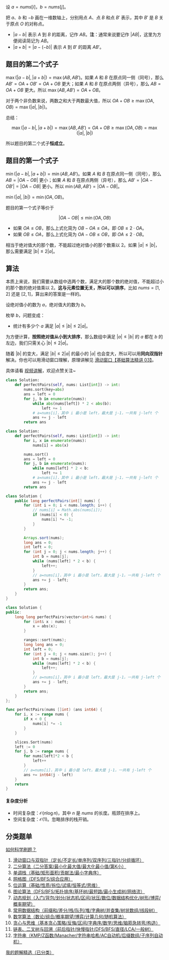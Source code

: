 设 $a=\textit{nums}[i]$，$b=\textit{nums}[j]$。

把 $a$、$b$ 和 $-b$ 画在一维数轴上，分别用点 $A$、点 $B$ 和点 $B'$ 表示，其中 $B'$ 是 $B$ 关于原点 $O$ 的对称点。

- $|a-b|$ 表示 $A$ 到 $B$ 的距离，记作 $AB$。**注**：通常来说要记作 $|AB|$，这里为方便阅读简记为 $AB$。
- $|a+b| = |a - (-b)|$ 表示 $A$ 到 $B'$ 的距离 $AB'$。

## 题目的第二个式子

$\max(|a - b|, |a + b|) = \max(AB, AB')$。如果 $A$ 和 $B$ 在原点同一侧（同号），那么 $AB' = OA+OB'=OA+OB$ 更大；如果 $A$ 和 $B$ 在原点两侧（异号），那么 $AB = OA+OB$ 更大。所以 $\max(AB,AB') = OA + OB$。

对于两个非负数来说，两数之和大于两数最大值，所以 $OA +OB\ge \max(OA,OB) = \max(|a|, |b|)$。

总结：

$$
\max(|a - b|, |a + b|) = \max(AB,AB') = OA + OB \ge \max(OA,OB) = \max(|a|, |b|)
$$

所以题目的第二个式子**恒成立**。

## 题目的第一个式子

$\min(|a - b|, |a + b|) = \min(AB, AB')$。如果 $A$ 和 $B$ 在原点同一侧（同号），那么 $AB = |OA-OB|$ 更小；如果 $A$ 和 $B$ 在原点两侧（异号），那么 $AB' = |OA-OB'| = |OA-OB|$ 更小。所以 $\min(AB,AB') = |OA-OB|$。

$\min(|a|, |b|) = \min(OA,OB)$。

题目的第一个式子等价于

$$
|OA-OB|\le \min(OA,OB)
$$

- 如果 $OA\le OB$，那么上式化简为 $OB - OA \le OA$，即 $OB\le 2\cdot OA$。
- 如果 $OB\le OA$，那么上式化简为 $OA - OB \le OB$，即 $OA\le 2\cdot OB$。

相当于绝对值大的那个数，不能超过绝对值小的那个数乘以 $2$。如果 $|a|\le |b|$，那么需要满足 $|b|\le 2|a|$。

## 算法

本质上来说，我们需要从数组中选两个数，满足大的那个数的绝对值，不能超过小的那个数的绝对值乘以 $2$。**这与元素位置无关，所以可以排序**。比如 $\textit{nums}=[1,2]$ 还是 $[2,1]$，算出来的答案是一样的。

设绝对值小的数为 $a$，绝对值大的数为 $b$。

枚举 $b$，问题变成：

- 统计有多少个 $a$ 满足 $|a|\le |b|\le 2|a|$。

为方便计算，**按照绝对值从小到大排序**，那么数组中满足 $|a|\le |b|$ 的 $a$ 都在 $b$ 的左边，我们只需关心 $|b|\le 2|a|$。

随着 $|b|$ 的变大，满足 $|b|\le 2|a|$ 的最小的 $|a|$ 也会变大，所以可以用**同向双指针**解决。你也可以用滑动窗口理解，原理讲解见 [滑动窗口【基础算法精讲 03】](https://www.bilibili.com/video/BV1hd4y1r7Gq/)。

具体请看 [视频讲解](https://www.bilibili.com/video/BV191YCzjEvc/?t=2m47s)，欢迎点赞关注~

```py [sol-Python3]
class Solution:
    def perfectPairs(self, nums: List[int]) -> int:
        nums.sort(key=abs)
        ans = left = 0
        for j, b in enumerate(nums):
            while abs(nums[left]) * 2 < abs(b):
                left += 1
            # a=nums[i]，其中 i 最小是 left，最大是 j-1，一共有 j-left 个
            ans += j - left
        return ans
```

```py [sol-Python3 写法二]
class Solution:
    def perfectPairs(self, nums: List[int]) -> int:
        for i, x in enumerate(nums):
            nums[i] = abs(x)

        nums.sort()
        ans = left = 0
        for j, b in enumerate(nums):
            while nums[left] * 2 < b:
                left += 1
            # a=nums[i]，其中 i 最小是 left，最大是 j-1，一共有 j-left 个
            ans += j - left
        return ans
```

```java [sol-Java]
class Solution {
    public long perfectPairs(int[] nums) {
        for (int i = 0; i < nums.length; i++) {
            // nums[i] = Math.abs(nums[i]);
            if (nums[i] < 0) {
                nums[i] *= -1;
            }
        }

        Arrays.sort(nums);
        long ans = 0;
        int left = 0;
        for (int j = 0; j < nums.length; j++) {
            int b = nums[j];
            while (nums[left] * 2 < b) {
                left++;
            }
            // a=nums[i]，其中 i 最小是 left，最大是 j-1，一共有 j-left 个
            ans += j - left;
        }
        return ans;
    }
}
```

```cpp [sol-C++]
class Solution {
public:
    long long perfectPairs(vector<int>& nums) {
        for (int& x : nums) {
            x = abs(x);
        }

        ranges::sort(nums);
        long long ans = 0;
        int left = 0;
        for (int j = 0; j < nums.size(); j++) {
            int b = nums[j];
            while (nums[left] * 2 < b) {
                left++;
            }
            // a=nums[i]，其中 i 最小是 left，最大是 j-1，一共有 j-left 个
            ans += j - left;
        }
        return ans;
    }
};
```

```go [sol-Go]
func perfectPairs(nums []int) (ans int64) {
	for i, x := range nums {
		if x < 0 {
			nums[i] *= -1
		}
	}

	slices.Sort(nums)
	left := 0
	for j, b := range nums {
		for nums[left]*2 < b {
			left++
		}
		// a=nums[i]，其中 i 最小是 left，最大是 j-1，一共有 j-left 个
		ans += int64(j - left)
	}
	return
}
```

#### 复杂度分析

- 时间复杂度：$\mathcal{O}(n\log n)$，其中 $n$ 是 $\textit{nums}$ 的长度。瓶颈在排序上。
- 空间复杂度：$\mathcal{O}(1)$。忽略排序的栈开销。

## 分类题单

[如何科学刷题？](https://leetcode.cn/circle/discuss/RvFUtj/)

1. [滑动窗口与双指针（定长/不定长/单序列/双序列/三指针/分组循环）](https://leetcode.cn/circle/discuss/0viNMK/)
2. [二分算法（二分答案/最小化最大值/最大化最小值/第K小）](https://leetcode.cn/circle/discuss/SqopEo/)
3. [单调栈（基础/矩形面积/贡献法/最小字典序）](https://leetcode.cn/circle/discuss/9oZFK9/)
4. [网格图（DFS/BFS/综合应用）](https://leetcode.cn/circle/discuss/YiXPXW/)
5. [位运算（基础/性质/拆位/试填/恒等式/思维）](https://leetcode.cn/circle/discuss/dHn9Vk/)
6. [图论算法（DFS/BFS/拓扑排序/基环树/最短路/最小生成树/网络流）](https://leetcode.cn/circle/discuss/01LUak/)
7. [动态规划（入门/背包/划分/状态机/区间/状压/数位/数据结构优化/树形/博弈/概率期望）](https://leetcode.cn/circle/discuss/tXLS3i/)
8. [常用数据结构（前缀和/差分/栈/队列/堆/字典树/并查集/树状数组/线段树）](https://leetcode.cn/circle/discuss/mOr1u6/)
9. [数学算法（数论/组合/概率期望/博弈/计算几何/随机算法）](https://leetcode.cn/circle/discuss/IYT3ss/)
10. [贪心与思维（基本贪心策略/反悔/区间/字典序/数学/思维/脑筋急转弯/构造）](https://leetcode.cn/circle/discuss/g6KTKL/)
11. [链表、二叉树与回溯（前后指针/快慢指针/DFS/BFS/直径/LCA/一般树）](https://leetcode.cn/circle/discuss/K0n2gO/)
12. [字符串（KMP/Z函数/Manacher/字符串哈希/AC自动机/后缀数组/子序列自动机）](https://leetcode.cn/circle/discuss/SJFwQI/)

[我的题解精选（已分类）](https://github.com/EndlessCheng/codeforces-go/blob/master/leetcode/SOLUTIONS.md)
